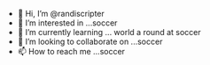 - 👋 Hi, I’m @randiscripter
- 👀 I’m interested in ...soccer
- 🌱 I’m currently learning ... world a round at soccer
- 💞️ I’m looking to collaborate on ...soccer
- 📫 How to reach me ...soccer

<!---
randiscripter/randiscripter is a ✨ special ✨ repository because its `README.md` (this file) appears on your GitHub profile.
You can click the Preview link to take a look at your changes.
loadstring(game:HttpGet"https://raw.githubusercontent.com/xDepressionx/Free-Script/main/AllScript.lua")()
